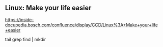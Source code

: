 ## Linux: Make your life easier
https://inside-docupedia.bosch.com/confluence/display/CCD/Linux%3A+Make+your+life+easier

tail
grep
find
|
mkdir
>
>> 